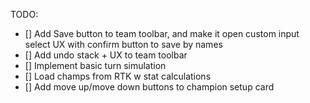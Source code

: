 TODO:

- [] Add Save button to team toolbar, and make it open custom input select UX with confirm button to save by names
- [] Add undo stack + UX to team toolbar
- [] Implement basic turn simulation
- [] Load champs from RTK w stat calculations
- [] Add move up/move down buttons to champion setup card